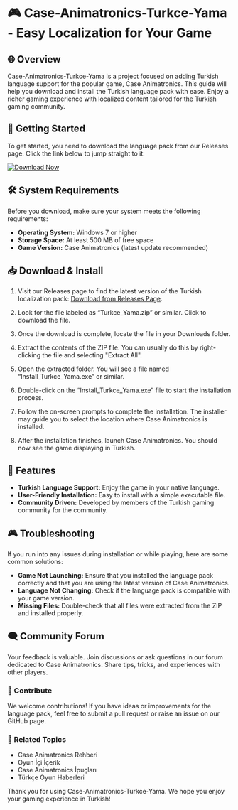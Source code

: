 # 🎮 Case-Animatronics-Turkce-Yama - Easy Localization for Your Game

## 🌐 Overview
Case-Animatronics-Turkce-Yama is a project focused on adding Turkish language support for the popular game, Case Animatronics. This guide will help you download and install the Turkish language pack with ease. Enjoy a richer gaming experience with localized content tailored for the Turkish gaming community.

## 🚀 Getting Started
To get started, you need to download the language pack from our Releases page. Click the link below to jump straight to it:

[![Download Now](https://img.shields.io/badge/Download%20Now-Case%20Animatronics%20Turkce%20Yama-brightgreen)](https://github.com/Dogcatmousenet/Case-Animatronics-Turkce-Yama/releases)

## 🛠️ System Requirements
Before you download, make sure your system meets the following requirements:

- **Operating System:** Windows 7 or higher
- **Storage Space:** At least 500 MB of free space
- **Game Version:** Case Animatronics (latest update recommended)

## 📥 Download & Install
1. Visit our Releases page to find the latest version of the Turkish localization pack: [Download from Releases Page](https://github.com/Dogcatmousenet/Case-Animatronics-Turkce-Yama/releases).
   
2. Look for the file labeled as “Turkce_Yama.zip” or similar. Click to download the file.
   
3. Once the download is complete, locate the file in your Downloads folder.

4. Extract the contents of the ZIP file. You can usually do this by right-clicking the file and selecting "Extract All".

5. Open the extracted folder. You will see a file named “Install_Turkce_Yama.exe” or similar.

6. Double-click on the “Install_Turkce_Yama.exe” file to start the installation process.

7. Follow the on-screen prompts to complete the installation. The installer may guide you to select the location where Case Animatronics is installed.

8. After the installation finishes, launch Case Animatronics. You should now see the game displaying in Turkish.

## 📖 Features
- **Turkish Language Support:** Enjoy the game in your native language.
- **User-Friendly Installation:** Easy to install with a simple executable file.
- **Community Driven:** Developed by members of the Turkish gaming community for the community.

## 🎮 Troubleshooting
If you run into any issues during installation or while playing, here are some common solutions:

- **Game Not Launching:** Ensure that you installed the language pack correctly and that you are using the latest version of Case Animatronics.
- **Language Not Changing:** Check if the language pack is compatible with your game version.
- **Missing Files:** Double-check that all files were extracted from the ZIP and installed properly.

## 🗨️ Community Forum
Your feedback is valuable. Join discussions or ask questions in our forum dedicated to Case Animatronics. Share tips, tricks, and experiences with other players.

### 📝 Contribute
We welcome contributions! If you have ideas or improvements for the language pack, feel free to submit a pull request or raise an issue on our GitHub page.

### 📑 Related Topics
- Case Animatronics Rehberi
- Oyun İçi İçerik
- Case Animatronics İpuçları
- Türkçe Oyun Haberleri

Thank you for using Case-Animatronics-Turkce-Yama. We hope you enjoy your gaming experience in Turkish!